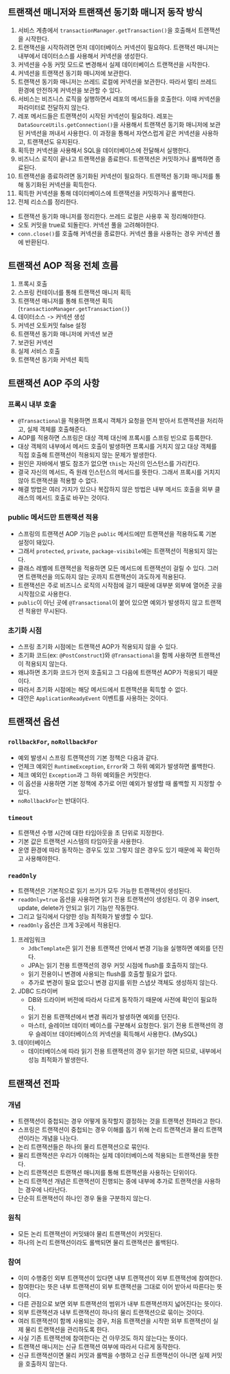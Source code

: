## 트랜잭션 매니저와 트랜잭션 동기화 매니저 동작 방식
1. 서비스 계층에서 `transactionManager.getTransaction()`을 호출해서 트랜잭션을 시작한다.
2. 트랜잭션을 시작하려면 먼저 데이터베이스 커넥션이 필요하다. 트랜잭션 매니저는 내부에서 데이터소스를 사용해서 커넥션을 생성한다.
3. 커넥션을 수동 커밋 모드로 변경해서 실제 데이터베이스 트랜잭션을 시작한다.
4. 커넥션을 트랜잭션 동기화 매니저에 보관한다.
5. 트랜잭션 동기화 매니저는 쓰레드 로컬에 커넥션을 보관한다. 따라서 멀티 쓰레드 환경에 안전하게 커넥션을 보관할 수 있다.
6. 서비스는 비즈니스 로직을 실행하면서 레포의 메서드들을 호출한다. 이때 커넥션을 파라미터로 전달하지 않는다.
7. 레포 메서드들은 트랜잭션이 시작된 커넥션이 필요하다. 레포는 `DataSourceUtils.getConnection()`을 사용해서 트랜잭션 동기화 매니저에 보관된 커넥션을 꺼내서 사용한다. 이 과정을 통해서 자연스럽게 같은 커넥션을 사용하고, 트랜잭션도 유지된다.
8. 획득한 커넥션을 사용해서 SQL을 데이터베이스에 전달해서 실행한다.
9. 비즈니스 로직이 끝나고 트랜잭션을 종료한다. 트랜잭션은 커밋하거나 롤백하면 종료된다.
10. 트랜잭션을 종료하려면 동기화된 커넥션이 필요하다. 트랜잭션 동기화 매니저를 통해 동기화된 커넥션을 획득한다.
11. 획득한 커넥션을 통해 데이터베이스에 트랜잭션을 커밋하거나 롤백한다.
12. 전체 리소스를 정리한다.
  - 트랜잭션 동기화 매니저를 정리한다. 쓰레드 로컬은 사용후 꼭 정리해야한다.
  - 오토 커밋을 true로 되돌린다. 커넥션 풀을 고려해야한다.
  - `conn.close()`를 호출해 커넥션을 종료한다. 커넥션 풀을 사용하는 경우 커넥션 풀에 반환된다.

## 트랜잭션 AOP 적용 전체 흐름
1. 프록시 호출
2. 스프링 컨테이너를 통해 트랜잭션 매니저 획득
3. 트랜잭션 매니저를 통해 트랜잭션 획득 (`transactionManager.getTransaction()`)
4. 데이터소스 -> 커넥션 생성
5. 커넥션 오토커밋 false 설정
6. 트랜잭션 동기화 매니저에 커넥션 보관
7. 보관된 커넥션
8. 실제 서비스 호출
9. 트랜잭션 동기화 커넥션 획득

## 트랜잭션 AOP 주의 사항
### 프록시 내부 호출
- `@Transactional`을 적용하면 프록시 객체가 요청을 먼저 받아서 트랜잭션을 처리하고, 실제 객체를 호출해준다.
- AOP를 적용하면 스프링은 대상 객체 대신에 프록시를 스프링 빈으로 등록한다.
- 대상 객체의 내부에서 메서드 호출이 발생하면 프록시를 거치지 않고 대상 객체를 직접 호출해 트랜잭션이 적용되지 않는 문제가 발생한다.
- 원인은 자바에서 별도 참조가 없으면 `this`는 자신의 인스턴스를 가리킨다.
- 결국 자신의 메서드, 즉 원래 인스턴스의 메서드를 뜻한다. 그래서 프록시를 거치지 않아 트랜잭션을 적용할 수 없다.
- 해결 방법은 여러 가지가 있으나 복잡하지 않은 방법은 내부 메서드 호출을 외부 클래스의 메서드 호출로 바꾸는 것이다.

### public 메서드만 트랜잭션 적용
- 스프링의 트랜잭션 AOP 기능은 `public` 메서드에만 트랜잭션을 적용하도록 기본 설정이 돼있다.
- 그래서 `protected`, `private`, `package-visibile`에는 트랜잭션이 적용되지 않는다.
- 클래스 레벨에 트랜잭션을 적용하면 모든 메서드에 트랜잭션이 걸릴 수 있다. 그러면 트랜잭션을 의도하지 않는 곳까지 트랜잭션이 과도하게 적용된다.
- 트랜잭션은 주로 비즈니스 로직의 시작점에 걸기 때문에 대부분 외부에 열어준 곳을 시작점으로 사용한다.
- `public`이 아닌 곳에 `@Transactional`이 붙어 있으면 예외가 발생하지 않고 트랜잭션 적용만 무시된다.

### 초기화 시점
- 스프링 초기화 시점에는 트랜잭션 AOP가 적용되지 않을 수 있다.
- 초기화 코드(ex: `@PostConstruct`)와 `@Transactional`을 함께 사용하면 트랜잭션이 적용되지 않는다.
- 왜냐하면 초기화 코드가 먼저 호출되고 그 다음에 트랜잭션 AOP가 적용되기 때문이다.
- 따라서 초기화 시점에는 해당 메서드에서 트랜잭션을 획득할 수 없다.
- 대안은 `ApplicationReadyEvent` 이벤트를 사용하는 것이다.

## 트랜잭션 옵션
### `rollbackFor`, `noRollbackFor`
- 예외 발생시 스프링 트랜잭션의 기본 정책은 다음과 같다.
- 언체크 예외인 `RuntimeException`, `Error`와 그 하위 예외가 발생하면 롤백한다.
- 체크 예외인 `Exception`과 그 하위 예외들은 커밋한다.
- 이 옵션을 사용하면 기본 정책에 추가로 어떤 예외가 발생할 때 롤백할 지 지정할 수 있다.
- `noRollbackFor`는 반대이다.

### `timeout`
- 트랜잭션 수행 시간에 대한 타임아웃을 초 단위로 지정한다.
- 기본 값은 트랜잭션 시스템의 타임아웃을 사용한다.
- 운영 환경에 따라 동작하는 경우도 있꼬 그렇지 않은 경우도 있기 때문에 꼭 확인하고 사용해야한다.

### `readOnly`
- 트랜잭션은 기본적으로 읽기 쓰기가 모두 가능한 트랜잭션이 생성된다.
- `readOnly=true` 옵션을 사용하면 읽기 전용 트랜잭션이 생성된다. 이 경우 insert, update, delete가 안되고 읽기 기능만 작동한다.
- 그리고 일긱에서 다양한 성능 최적화가 발생할 수 있다.
- `readOnly` 옵션은 크게 3곳에서 적용된다.

1. 프레임워크
    - `JdbcTemplate`은 읽기 전용 트랜잭션 안에서 변경 기능을 실행하면 예외를 던진다.
    - JPA는 읽기 전용 트랜잭션의 경우 커밋 시점에 flush를 호출하지 않는다.
    - 읽기 전용이니 변경에 사용되는 flush를 호출할 필요가 없다.
    - 추가로 변경이 필요 없으니 변경 감지를 위한 스냅샷 객체도 생성하지 않는다.
2. JDBC 드라이버
    - DB와 드라이버 버전에 따라서 다르게 동작하기 때문에 사전에 확인이 필요하다.
    - 읽기 전용 트랜잭션에서 변경 쿼리가 발생하면 예외를 던진다.
    - 마스터, 슬레이브 데이터 베이스를 구분해서 요청한다. 읽기 전용 트랜잭션의 경우 슬레이브 데이터베이스의 커넥션을 획득해서 사용한다. (MySQL)
3. 데이터베이스
    - 데이터베이스에 따라 읽기 전용 트랜잭션의 경우 읽기만 하면 되므로, 내부에서 성능 최적화가 발생한다.

## 트랜잭션 전파
### 개념
- 트랜잭션이 중첩되는 경우 어떻게 동작할지 결정하는 것을 트랜잭션 전파라고 한다.
- 스프링은 트랜잭션이 중첩되는 경우 이해를 돕기 위해 논리 트랜잭션과 물리 트랜잭션이라는 개념을 나눈다.
- 논리 트랜잭션들은 하나의 물리 트랜잭션으로 묶인다.
- 물리 트랜잭션은 우리가 이해하는 실제 데이터베이스에 적용되는 트랜잭션을 뜻한다.
- 논리 트랜잭션은 트랜잭션 매니저를 통해 트랜잭션을 사용하는 단위이다.
- 논리 트랜잭션 개념은 트랜잭션이 진행되는 중에 내부에 추가로 트랜잭션을 사용하는 경우에 나타난다.
- 단순히 트랜잭션이 하나인 경우 둘을 구분하지 않는다.

### 원칙
- 모든 논리 트랜잭션이 커밋돼야 물리 트랜잭션이 커밋된다.
- 하나의 논리 트랜잭션이라도 롤백되면 물리 트랜잭션은 롤백된다.

### 참여
- 이미 수행중인 외부 트랜잭션이 있다면 내부 트랜잭션이 외부 트랜잭션에 참여한다.
- 참여한다는 뜻은 내부 트랜잭션이 외부 트랜잭션을 그대로 이어 받아서 따른다는 뜻이다.
- 다른 관점으로 보면 외부 트랜잭션의 범위가 내부 트랜잭션까지 넓어진다는 뜻이다.
- 외부 트랜잭션과 내부 트랜잭션이 하나의 물리 트랜잭션으로 묶이는 것이다.
- 여러 트랜잭션이 함께 사용되는 경우, 처음 트랜잭션을 시작한 외부 트랜잭션이 실제 물리 트랜잭션을 관리하도록 한다.
- 사실 기존 트랜잭션에 참여한다는 건 아무것도 하지 않는다는 뜻이다.
- 트랜잭션 매니저는 신규 트랜잭션 여부에 따라서 다르게 동작한다.
- 신규 트랜잭션이면 물리 커밋과 롤백을 수행하고 신규 트랜잭션이 아니면 실제 커밋을 호출하지 않는다.
